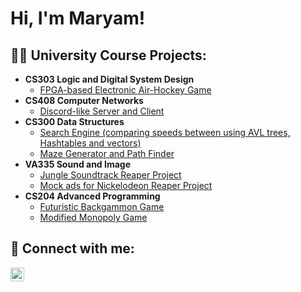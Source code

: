 <h1>Hi, I'm Maryam! </h1>

<h2>👨‍💻 University Course Projects:</h2>

- <b>CS303 Logic and Digital System Design</b>
  - [FPGA-based Electronic Air-Hockey Game](https://github.com/maryambaig105/FPGA-based-air-hockey-game)
- <b>CS408 Computer Networks</b>
  - [Discord-like Server and Client](https://github.com/joshmadakor1/4chan-Image-Analysis-Middleware-C964) 
- <b>CS300 Data Structures</b>
  - [Search Engine (comparing speeds between using AVL trees, Hashtables and vectors)](https://github.com/joshmadakor1/Jwipe.PowerShell)
  - [Maze Generator and Path Finder](https://github.com/joshmadakor1/EncrypterPOC)
- <b>VA335 Sound and Image</b>
  - [Jungle Soundtrack Reaper Project](https://github.com/joshmadakor1/Package-Delivery-Pathfinding-Algorithm)
  - [Mock ads for Nickelodeon Reaper Project](https://github.com/joshmadakor1/Package-Delivery-Pathfinding-Algorithm)
- <b>CS204 Advanced Programming</b>
  - [Futuristic Backgammon Game](https://github.com/joshmadakor1/Package-Delivery-Pathfinding-Algorithm)
  - [Modified Monopoly Game](https://github.com/joshmadakor1/Package-Delivery-Pathfinding-Algorithm)


<h2> 🤳 Connect with me:</h2>


[<img align="left" alt="JoshMadakor | LinkedIn" width="22px" src="https://cdn.jsdelivr.net/npm/simple-icons@v3/icons/linkedin.svg" />][linkedin]


[linkedin]: www.linkedin.com/in/maryam-baig-432417243

